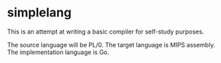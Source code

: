 simplelang
==========
This is an attempt at writing a basic compiler for self-study purposes.

The source language will be PL/0. The target language is MIPS assembly.
The implementation language is Go.
